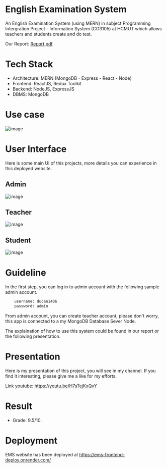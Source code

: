# English Examination System

An English Examination System (using MERN) in subject Programming Intergration Project - Information System (CO3105) at HCMUT which allows teachers and
students create and do test. 

Our Report: [Report.pdf](https://github.com/anduckhmt146/CSE_CO3105_English-Examination-System/blob/c5f88a2a00b5dab7a537db571e8825c144ea388f/Report.pdf)

# Tech Stack

* Architecture: MERN (MongoDB - Express - React - Node)
* Frontend: ReactJS, Redux Toolkit
* Backend: NodeJS, ExpressJS
* DBMS: MongoDB

# Use case
![image](https://user-images.githubusercontent.com/86992472/216091394-209be9fe-8c5f-4f1f-be3f-c5f17a0195f5.png)

# User Interface

Here is some main UI of this projects, more details you can experience in this deployed website.

## Admin

![image](https://user-images.githubusercontent.com/86992472/216093452-2d2daee1-b346-45bb-b269-0c52a7079d7f.png)

## Teacher

![image](https://user-images.githubusercontent.com/86992472/216094658-5babab53-4b51-4064-82cb-4a05f83985aa.png)

##  Student

![image](https://user-images.githubusercontent.com/86992472/216094995-e58f86bc-26a2-40b6-8d92-bff29abdb99f.png)

# Guideline
In the first step, you can log in to admin account with the following sample admin account.
```bash
    username: ducan1406
    password: admin
```
From admin account, you can create teacher account, please don't worry, this app is connected to a my MongoDB Database Sever Node.

The explaination of how to use this system could be found in our report or the following presentation.

# Presentation

Here is my presentation of this project, you will see in my channel. If you find it interesting, please give me a like for my efforts.

Link youtube: https://youtu.be/H7sTejKxQvY

# Result

* Grade: 9.5/10.

# Deployment

EMS website has been deployed at https://ems-frontend-deploy.onrender.com/
